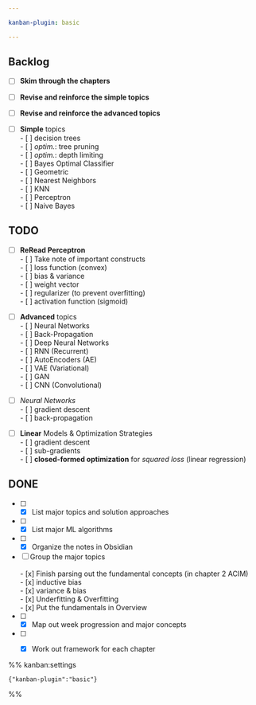 ```yaml
---

kanban-plugin: basic

---
```


## Backlog

- [ ] **Skim through the chapters**
- [ ] **Revise and reinforce the simple topics**
- [ ] **Revise and reinforce the advanced topics**
- [ ] **Simple** topics<br>- [ ] decision trees<br>	- [ ] *optim.*: tree pruning<br>	- [ ] *optim.*: depth limiting<br>- [ ] Bayes Optimal Classifier<br>- [ ] Geometric<br>	- [ ] Nearest Neighbors<br>	- [ ] KNN<br>- [ ] Perceptron<br>- [ ] Naive Bayes


## TODO

- [ ] **ReRead Perceptron**<br>- [ ] Take note of important constructs<br>	- [ ] loss function (convex)<br>	- [ ] bias & variance<br>	- [ ] weight vector<br>	- [ ] regularizer (to prevent overfitting)<br>	- [ ] activation function (sigmoid)
- [ ] **Advanced** topics<br>- [ ] Neural Networks<br>	- [ ] Back-Propagation<br>- [ ] Deep Neural Networks<br>	- [ ] RNN (Recurrent)<br>	- [ ] AutoEncoders (AE)<br>		- [ ] VAE (Variational)<br>	- [ ] GAN<br>	- [ ] CNN (Convolutional)
- [ ] *Neural Networks*<br>- [ ] gradient descent<br>- [ ] back-propagation
- [ ] **Linear** Models & Optimization Strategies<br>- [ ] gradient descent<br>- [ ] sub-gradients<br>- [ ] **closed-formed optimization** for *squared loss* (linear regression)


## DONE

- [ ] - [x] List major topics and solution approaches
- [ ] - [x] List major ML algorithms
- [ ] - [x] Organize the notes in Obsidian
- [ ] Group the major topics<br><br>- [x] Finish parsing out the fundamental concepts (in chapter 2 ACIM)<br>	- [x] inductive bias<br>	- [x] variance & bias<br>	- [x] Underfitting & Overfitting<br>- [x] Put the fundamentals in Overview
- [ ] - [x] Map out week progression and major concepts
- [ ] - [x] Work out framework for each chapter




%% kanban:settings
```
{"kanban-plugin":"basic"}
```
%%